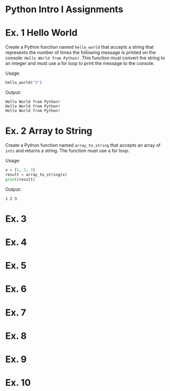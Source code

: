 # Python Intro I Assignments

# Ex. 1 Hello World
Create a Python function named `hello_world` that accepts a string 
that represents the number of times the following message is 
printed on the console: `Hello World from Python!`.  This function
must convert the string to an integer and must use a for loop to 
print the message to the console.

Usage: 
```python
hello_world("3")
```

Output:
```shell
Hello World from Python!
Hello World from Python!
Hello World from Python!
```

# Ex. 2 Array to String
Create a Python function named `array_to_string` that accepts an array of `ints` and returns a string. 
The function must use a for loop.

Usage:
```python
x = [1, 2, 3]
result = array_to_string(x)
print(result)
```

Output:
```shell
1 2 3
```


# Ex. 3

# Ex. 4

# Ex. 5

# Ex. 6

# Ex. 7

# Ex. 8

# Ex. 9

# Ex. 10

